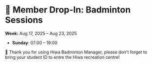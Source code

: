 # 🎾 Member Drop-In: Badminton Sessions
**Week:** Aug 17, 2025 – Aug 23, 2025

- **Sunday**: 07:00 – 19:00

📣 Thank you for using Hiwa Badminton Manager, please don't forget to bring your student ID to entre the Hiwa recreation centre!

